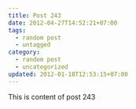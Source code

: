 ```yaml
---
title: Post 243
date: 2012-04-27T14:52:21+07:00
tags:
  - random post
  - untagged
category:
  - random post
  - uncategorized
updated: 2012-01-18T12:53:15+07:00
---
```

This is content of post 243